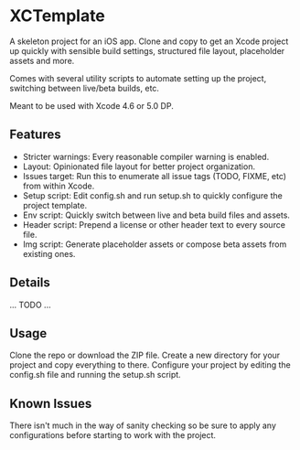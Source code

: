 # XCTemplate

A skeleton project for an iOS app. Clone and copy to get an Xcode project up quickly with sensible build settings, structured file layout, placeholder assets and more.

Comes with several utility scripts to automate setting up the project, switching between live/beta builds, etc.

Meant to be used with Xcode 4.6 or 5.0 DP.


## Features

- Stricter warnings: Every reasonable compiler warning is enabled.
- Layout: Opinionated file layout for better project organization.
- Issues target: Run this to enumerate all issue tags (TODO, FIXME, etc) from within Xcode.
- Setup script: Edit config.sh and run setup.sh to quickly configure the project template.
- Env script: Quickly switch between live and beta build files and assets.
- Header script: Prepend a license or other header text to every source file.
- Img script: Generate placeholder assets or compose beta assets from existing ones.


## Details

... TODO ...


## Usage

Clone the repo or download the ZIP file. Create a new directory for your project and copy everything to there. Configure your project by editing the config.sh file and running the setup.sh script.


## Known Issues

There isn't much in the way of sanity checking so be sure to apply any configurations before starting to work with the project.